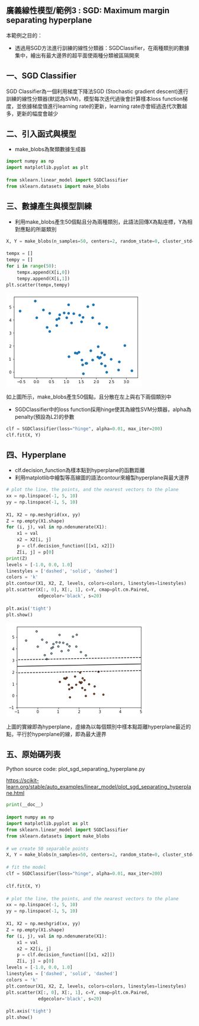 ## 廣義線性模型/範例3 : SGD: Maximum margin separating hyperplane

本範例之目的：
* 透過用SGD方法進行訓練的線性分類器：SGDClassifier，在兩種類別的數據集中，繪出有最大邊界的超平面使兩種分類被區隔開來

## 一、SGD Classifier
SGD Classifier為一個利用梯度下降法SGD (Stochastic gradient descent)進行訓練的線性分類器(默認為SVM)，模型每次迭代過後會計算樣本loss function梯度，並依據梯度值進行learning rate的更新，learning rate亦會經過迭代次數越多，更新的幅度會越少

## 二、引入函式與模型
* make_blobs為聚類數據生成器

```python
import numpy as np
import matplotlib.pyplot as plt

from sklearn.linear_model import SGDClassifier
from sklearn.datasets import make_blobs
```

## 三、數據產生與模型訓練
* 利用make_blobs產生50個點且分為兩種類別，此語法回傳X為點座標，Y為相對應點的所屬類別

```python
X, Y = make_blobs(n_samples=50, centers=2, random_state=0, cluster_std=0.60)

tempx = []
tempy = []
for i in range(50):
    tempx.append(X[i,0])
    tempy.append(X[i,1])
plt.scatter(tempx,tempy)
```

![png](ex3_make_50_separable_points.png)

如上圖所示，make_blobs產生50個點，且分散在左上與右下兩個類別中

* SGDClassifier中的loss function採用hinge使其為線性SVM分類器，alpha為penalty(預設為L2)的參數

```python
clf = SGDClassifier(loss="hinge", alpha=0.01, max_iter=200)
clf.fit(X, Y)
```

## 四、Hyperplane
* clf.decision_function為樣本點到hyperplane的函數距離
* 利用matplotlib中繪製等高線圖的語法contour來繪製hyperplane與最大邊界

```python
# plot the line, the points, and the nearest vectors to the plane
xx = np.linspace(-1, 5, 10)
yy = np.linspace(-1, 5, 10)

X1, X2 = np.meshgrid(xx, yy)
Z = np.empty(X1.shape)
for (i, j), val in np.ndenumerate(X1):
    x1 = val  
    x2 = X2[i, j]  
    p = clf.decision_function([[x1, x2]])
    Z[i, j] = p[0]
print(Z)
levels = [-1.0, 0.0, 1.0]
linestyles = ['dashed', 'solid', 'dashed']
colors = 'k'
plt.contour(X1, X2, Z, levels, colors=colors, linestyles=linestyles)
plt.scatter(X[:, 0], X[:, 1], c=Y, cmap=plt.cm.Paired,
            edgecolor='black', s=20)

plt.axis('tight')
plt.show()
```

![png](ex3_output_result.png)

上圖的實線即為hyperplane，虛線為以每個類別中樣本點距離hyperplane最近的點，平行於hyperplane的線，即為最大邊界

## 五、原始碼列表
Python source code: plot_sgd_separating_hyperplane.py

https://scikit-learn.org/stable/auto_examples/linear_model/plot_sgd_separating_hyperplane.html

```python
print(__doc__)

import numpy as np
import matplotlib.pyplot as plt
from sklearn.linear_model import SGDClassifier
from sklearn.datasets import make_blobs

# we create 50 separable points
X, Y = make_blobs(n_samples=50, centers=2, random_state=0, cluster_std=0.60)

# fit the model
clf = SGDClassifier(loss="hinge", alpha=0.01, max_iter=200)

clf.fit(X, Y)

# plot the line, the points, and the nearest vectors to the plane
xx = np.linspace(-1, 5, 10)
yy = np.linspace(-1, 5, 10)

X1, X2 = np.meshgrid(xx, yy)
Z = np.empty(X1.shape)
for (i, j), val in np.ndenumerate(X1):
    x1 = val
    x2 = X2[i, j]
    p = clf.decision_function([[x1, x2]])
    Z[i, j] = p[0]
levels = [-1.0, 0.0, 1.0]
linestyles = ['dashed', 'solid', 'dashed']
colors = 'k'
plt.contour(X1, X2, Z, levels, colors=colors, linestyles=linestyles)
plt.scatter(X[:, 0], X[:, 1], c=Y, cmap=plt.cm.Paired,
            edgecolor='black', s=20)

plt.axis('tight')
plt.show()
```
